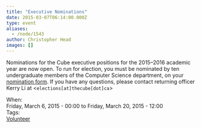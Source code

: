 ```yaml
---
title: "Executive Nominations"
date: 2015-03-07T06:14:00.000Z
type: event
aliases:
  - /node/1543
author: Christopher Head
images: []
---
```


<div class="field field-name-body field-type-text-with-summary field-label-hidden"><div class="field-items"><div class="field-item even"><p>Nominations for the Cube executive positions for the 2015&#x2013;2016 academic year are now open. To run for election, you must be nominated by ten undergraduate members of the Computer Science department, on your <a href="/files/2015%20Nomination%20Form.pdf">nomination form</a>. If you have any questions, please contact returning officer Kerry Li at &lt;<code>elections[at]thecube[dot]ca</code>&gt;</p>
</div></div></div><div class="field field-name-field-dates field-type-datetime field-label-above"><div class="field-label">When:&#xA0;</div><div class="field-items"><div class="field-item even"><span class="date-display-range"><span class="date-display-start">Friday, March 6, 2015 - 00:00</span> to <span class="date-display-end">Friday, March 20, 2015 - 12:00</span></span></div></div></div>    <footer>
    <div class="field field-name-field-tags field-type-taxonomy-term-reference field-label-above"><div class="field-label">Tags:&#xA0;</div><div class="field-items"><div class="field-item even"><a href="/club/volunteer">Volunteer</a></div></div></div>      </footer>